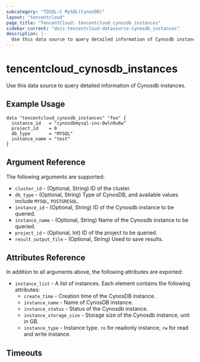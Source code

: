 ```yaml
---
subcategory: "TDSQL-C MySQL(CynosDB)"
layout: "tencentcloud"
page_title: "TencentCloud: tencentcloud_cynosdb_instances"
sidebar_current: "docs-tencentcloud-datasource-cynosdb_instances"
description: |-
  Use this data source to query detailed information of Cynosdb instances.
---
```


# tencentcloud_cynosdb_instances

Use this data source to query detailed information of Cynosdb instances.

## Example Usage

```hcl
data "tencentcloud_cynosdb_instances" "foo" {
  instance_id   = "cynosdbmysql-ins-0wln9u6w"
  project_id    = 0
  db_type       = "MYSQL"
  instance_name = "test"
}
```

## Argument Reference

The following arguments are supported:

* `cluster_id` - (Optional, String) ID of the cluster.
* `db_type` - (Optional, String) Type of CynosDB, and available values include `MYSQL`, `POSTGRESQL`.
* `instance_id` - (Optional, String) ID of the Cynosdb instance to be queried.
* `instance_name` - (Optional, String) Name of the Cynosdb instance to be queried.
* `project_id` - (Optional, Int) ID of the project to be queried.
* `result_output_file` - (Optional, String) Used to save results.

## Attributes Reference

In addition to all arguments above, the following attributes are exported:

* `instance_list` - A list of instances. Each element contains the following attributes:
  * `create_time` - Creation time of the CynosDB instance.
  * `instance_name` - Name of CynosDB instance.
  * `instance_status` - Status of the Cynosdb instance.
  * `instance_storage_size` - Storage size of the Cynosdb instance, unit in GB.
  * `instance_type` - Instance type. `ro` for readonly instance, `rw` for read and write instance.


## Timeouts

<no value>


